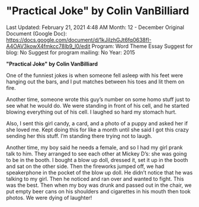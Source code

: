 # "Practical Joke" by Colin VanBilliard

Last Updated: February 21, 2021 4:48 AM
Month: 12 - December
Original Document (Google Doc): https://docs.google.com/document/d/1kJiIzhGJt6fq0638fI-A4OAV3kowX4fmkcc78lb9_l0/edit
Program: Word Theme Essay
Suggest for blog: No
Suggest for program mailing: No
Year: 2015

**"Practical Joke" by Colin VanBilliard**

One of the funniest jokes is when someone fell asleep with his feet were hanging out the bars, and I put matches between his toes and lit them on fire.

Another time, someone wrote this guy’s number on some homo stuff just to see what he would do. We were standing in front of his cell, and he started blowing everything out of his cell. I laughed so hard my stomach hurt.

Also, I sent this girl candy, a card, and a photo of a puppy and asked her if she loved me. Kept doing this for like a month until she said I got this crazy sending her this stuff. I’m standing there trying not to laugh.

Another time, my boy said he needs a female, and so I had my girl prank talk to him. They arranged to see each other at Mickey D’s: she was going to be in the booth. I bought a blow up doll, dressed it, set it up in the booth and sat on the other side. Then the fireworks jumped off, we had speakerphone in the pocket of the blow up doll. He didn’t notice that he was talking to my girl. Then he noticed and ran over and wanted to fight. This was the best. Then when my boy was drunk and passed out in the chair, we put empty beer cans on his shoulders and cigarettes in his mouth then took photos. We were dying of laughter!